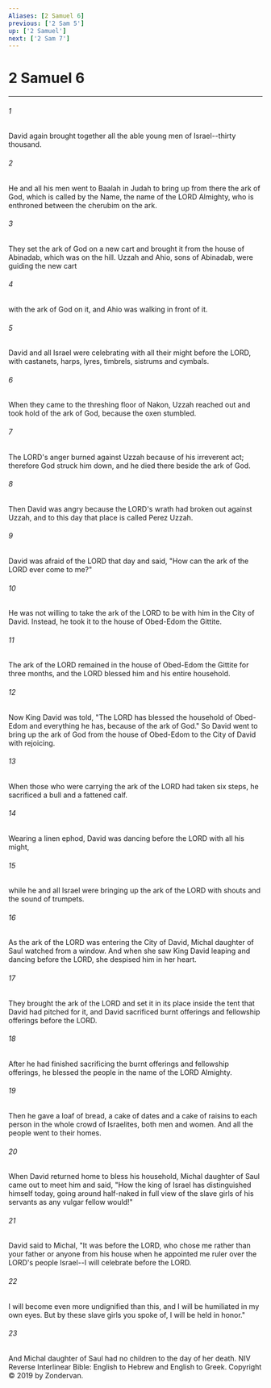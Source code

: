 ```yaml
---
Aliases: [2 Samuel 6]
previous: ['2 Sam 5']
up: ['2 Samuel']
next: ['2 Sam 7']
---
```

# 2 Samuel 6

***


###### 1 
David again brought together all the able young men of Israel--thirty thousand. 

###### 2 
He and all his men went to Baalah in Judah to bring up from there the ark of God, which is called by the Name, the name of the LORD Almighty, who is enthroned between the cherubim on the ark. 

###### 3 
They set the ark of God on a new cart and brought it from the house of Abinadab, which was on the hill. Uzzah and Ahio, sons of Abinadab, were guiding the new cart 

###### 4 
with the ark of God on it, and Ahio was walking in front of it. 

###### 5 
David and all Israel were celebrating with all their might before the LORD, with castanets, harps, lyres, timbrels, sistrums and cymbals. 

###### 6 
When they came to the threshing floor of Nakon, Uzzah reached out and took hold of the ark of God, because the oxen stumbled. 

###### 7 
The LORD's anger burned against Uzzah because of his irreverent act; therefore God struck him down, and he died there beside the ark of God. 

###### 8 
Then David was angry because the LORD's wrath had broken out against Uzzah, and to this day that place is called Perez Uzzah. 

###### 9 
David was afraid of the LORD that day and said, "How can the ark of the LORD ever come to me?" 

###### 10 
He was not willing to take the ark of the LORD to be with him in the City of David. Instead, he took it to the house of Obed-Edom the Gittite. 

###### 11 
The ark of the LORD remained in the house of Obed-Edom the Gittite for three months, and the LORD blessed him and his entire household. 

###### 12 
Now King David was told, "The LORD has blessed the household of Obed-Edom and everything he has, because of the ark of God." So David went to bring up the ark of God from the house of Obed-Edom to the City of David with rejoicing. 

###### 13 
When those who were carrying the ark of the LORD had taken six steps, he sacrificed a bull and a fattened calf. 

###### 14 
Wearing a linen ephod, David was dancing before the LORD with all his might, 

###### 15 
while he and all Israel were bringing up the ark of the LORD with shouts and the sound of trumpets. 

###### 16 
As the ark of the LORD was entering the City of David, Michal daughter of Saul watched from a window. And when she saw King David leaping and dancing before the LORD, she despised him in her heart. 

###### 17 
They brought the ark of the LORD and set it in its place inside the tent that David had pitched for it, and David sacrificed burnt offerings and fellowship offerings before the LORD. 

###### 18 
After he had finished sacrificing the burnt offerings and fellowship offerings, he blessed the people in the name of the LORD Almighty. 

###### 19 
Then he gave a loaf of bread, a cake of dates and a cake of raisins to each person in the whole crowd of Israelites, both men and women. And all the people went to their homes. 

###### 20 
When David returned home to bless his household, Michal daughter of Saul came out to meet him and said, "How the king of Israel has distinguished himself today, going around half-naked in full view of the slave girls of his servants as any vulgar fellow would!" 

###### 21 
David said to Michal, "It was before the LORD, who chose me rather than your father or anyone from his house when he appointed me ruler over the LORD's people Israel--I will celebrate before the LORD. 

###### 22 
I will become even more undignified than this, and I will be humiliated in my own eyes. But by these slave girls you spoke of, I will be held in honor." 

###### 23 
And Michal daughter of Saul had no children to the day of her death. NIV Reverse Interlinear Bible: English to Hebrew and English to Greek. Copyright © 2019 by Zondervan.
